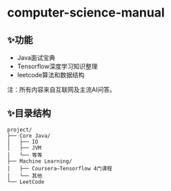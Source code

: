 # computer-science-manual

## ✨功能
- Java面试宝典
- Tensorflow深度学习知识整理
- leetcode算法和数据结构

注：所有内容来自互联网及主流AI问答。


## ✨目录结构
```textmate
project/
├── Core Java/
│   ├── IO
│   ├── JVM
│   └── 等等
├── Machine Learning/
│   ├── Coursera—Tensorflow 4门课程
│   └── 其他
└── LeetCode
```
